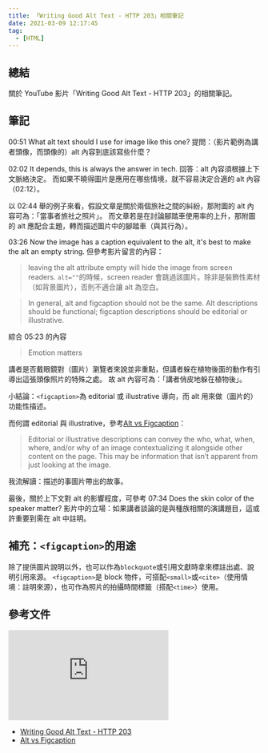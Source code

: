 ```yaml
---
title: 「Writing Good Alt Text - HTTP 203」相關筆記
date: 2021-03-09 12:17:45
tag:
  - [HTML]
---
```


## 總結

關於 YouTube 影片「Writing Good Alt Text - HTTP 203」的相關筆記。

## 筆記

00:51 What alt text should I use for image like this one?
提問：（影片範例為講者頭像，而頭像的）alt 內容到底該寫些什麼？

02:02 It depends, this is always the answer in tech.
回答：alt 內容須根據上下文脈絡決定。
而如果不曉得圖片是應用在哪些情境，就不容易決定合適的 alt 內容（02:12）。

以 02:44 舉的例子來看，假設文章是關於兩個旅社之間的糾紛，那附圖的 alt 內容可為：「當事者旅社之照片」。
而文章若是在討論腳踏車使用率的上升，那附圖的 alt 應配合主題，轉而描述圖片中的腳踏車（與其行為）。

03:26 Now the image has a caption equivalent to the alt, it's best to make the alt an empty string.
但參考影片留言的內容：

> leaving the alt attribute empty will hide the image from screen readers.
> `alt=""`的時候，screen reader 會跳過該圖片。除非是裝飾性素材（如背景圖片），否則不適合讓 alt 為空白。

> In general, alt and figcaption should not be the same. Alt descriptions should be functional; figcaption descriptions should be editorial or illustrative.

綜合 05:23 的內容

> Emotion matters

講者是否戴眼鏡對（圖片）瀏覽者來說並非重點，但講者躲在植物後面的動作有引導出這張頭像照片的特殊之處。
故 alt 內容可為：「講者俏皮地躲在植物後」。

小結論：`<figcaption>`為 editorial 或 illustrative 導向，而 alt 用來做（圖片的）功能性描述。

而何謂 editorial 與 illustrative，參考[Alt vs Figcaption](https://thoughtbot.com/blog/alt-vs-figcaption)：

> Editorial or illustrative descriptions can convey the who, what, when, where, and/or why of an image contextualizing it alongside other content on the page. This may be information that isn’t apparent from just looking at the image.

我流解讀：描述的事圖片帶出的故事。

最後，關於上下文對 alt 的影響程度，可參考 07:34 Does the skin color of the speaker matter?
影片中的立場：如果講者談論的是與種族相關的演講題目，這或許重要到需在 alt 中註明。

## 補充：`<figcaption>`的用途

除了提供圖片說明以外，也可以作為`blockquote`或引用文獻時拿來標註出處、說明引用來源。
`<figcaption>`是 block 物件，可搭配`<small>`或`<cite>`（使用情境：註明來源），也可作為照片的拍攝時間標籤（搭配`<time>`）使用。

## 參考文件

<iframe width="320" height="180" src="https://www.youtube.com/embed/flf2vS0IoRs" frameborder="0" allow="accelerometer; autoplay; clipboard-write; encrypted-media; gyroscope; picture-in-picture" allowfullscreen></iframe>

- [Writing Good Alt Text - HTTP 203](https://youtu.be/flf2vS0IoRs)
- [Alt vs Figcaption](https://thoughtbot.com/blog/alt-vs-figcaption)
